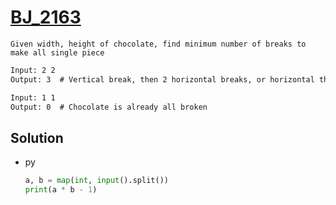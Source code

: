 # [BJ_2163](https://acmicpc.net/problem/2163)

```en
Given width, height of chocolate, find minimum number of breaks to make all single piece
```

```txt
Input: 2 2
Output: 3  # Vertical break, then 2 horizontal breaks, or horizontal then 2 vertical

Input: 1 1
Output: 0  # Chocolate is already all broken
```

## Solution

* py

  ```py
  a, b = map(int, input().split())
  print(a * b - 1)
  ```

